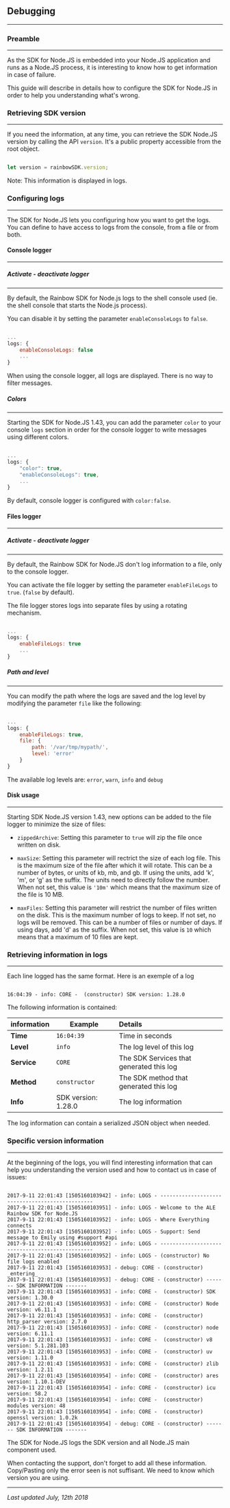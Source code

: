 ## Debugging
---

### Preamble
---

As the SDK for Node.JS is embedded into your Node.JS application and runs as a Node.JS process, it is interesting to know how to get information in case of failure.

This guide will describe in details how to configure the SDK for Node.JS in order to help you understanding what's wrong.


### Retrieving SDK version
---

If you need the information, at any time, you can retrieve the SDK Node.JS version by calling the API `version`. It's a public property accessible from the root object.

```js

let version = rainbowSDK.version;

```

Note: This information is displayed in logs.


### Configuring logs
---

The SDK for Node.JS lets you configuring how you want to get the logs. You can define to have access to logs from the console, from a file or from both.


#### Console logger
---

##### Activate - deactivate logger
---

By default, the Rainbow SDK for Node.js logs to the shell console used (ie. the shell console that starts the Node.js process).

You can disable it by setting the parameter `enableConsoleLogs` to `false`.


```js

...
logs: {
    enableConsoleLogs: false
    ...
}

```

When using the console logger, all logs are displayed. There is no way to filter messages.


##### Colors
---

Starting the SDK for Node.JS 1.43, you can add the parameter `color` to your console `logs` section in order for the console logger to write messages using different colors.

```js

...
logs: {
    "color": true,
    "enableConsoleLogs": true,
    ...
}

```

By default, console logger is configured with `color:false`.


#### Files logger
---

##### Activate - deactivate logger
---

By default, the Rainbow SDK for Node.JS don't log information to a file, only to the console logger.

You can activate the file logger by setting the parameter `enableFileLogs` to `true`. (`false` by default).

The file logger stores logs into separate files by using a rotating mechanism.


```js

...
logs: {
    enableFileLogs: true
    ...
}

```

##### Path and level
---

You can modify the path where the logs are saved and the log level by modifying the parameter `file` like the following:


```js

...
logs: {
    enableFileLogs: true,
    file: {
        path: '/var/tmp/mypath/',
        level: 'error'
    }
}

```

The available log levels are: `error`, `warn`, `info` and `debug`


#### Disk usage
---

Starting SDK Node.JS version 1.43, new options can be added to the file logger to minimize the size of files:

- `zippedArchive`: Setting this parameter to `true` will zip the file once written on disk.

- `maxSize`: Setting this parameter will rectrict the size of each log file. This is the maximum size of the file after which it will rotate. This can be a number of bytes, or units of kb, mb, and gb. If using the units, add 'k', 'm', or 'g' as the suffix. The units need to directly follow the number. When not set, this value is `'10m'` which means that the maximum size of the file is 10 MB.

- `maxFiles`: Setting this parameter will restrict the number of files written on the disk. This is the maximum number of logs to keep. If not set, no logs will be removed. This can be a number of files or number of days. If using days, add 'd' as the suffix. When not set, this value is `10` which means that a maximum of 10 files are kept.


### Retrieving information in logs
---

Each line logged has the same format. Here is an exemple of a log

```shell

16:04:39 - info: CORE -  (constructor) SDK version: 1.28.0

```

The following information is contained:

| information | Example | Details |
|-------------|---------|:--------|
| **Time** | `16:04:39` | Time in seconds |
| **Level** | `info` | The log level of this log |
| **Service** | `CORE`| The SDK Services that generated this log |
| **Method** | `constructor`| The SDK method that generated this log |
| **Info** | SDK version: 1.28.0 | The log information |

The log information can contain a serialized JSON object when needed.


 ### Specific version information
 ---

 At the beginning of the logs, you will find interesting information that can help you understanding the version used and how to contact us in case of issues:

 ```shell

2017-9-11 22:01:43 [1505160103942] - info: LOGS - ------------------------------------------------
2017-9-11 22:01:43 [1505160103951] - info: LOGS - Welcome to the ALE Rainbow SDK for Node.JS
2017-9-11 22:01:43 [1505160103952] - info: LOGS - Where Everything connects
2017-9-11 22:01:43 [1505160103952] - info: LOGS - Support: Send message to Emily using #support #api
2017-9-11 22:01:43 [1505160103952] - info: LOGS - ------------------------------------------------
2017-9-11 22:01:43 [1505160103952] - info: LOGS - (constructor) No file logs enabled
2017-9-11 22:01:43 [1505160103953] - debug: CORE - (constructor) _entering_
2017-9-11 22:01:43 [1505160103953] - debug: CORE - (constructor) ------- SDK INFORMATION -------
2017-9-11 22:01:43 [1505160103953] - info: CORE -  (constructor) SDK version: 1.30.0
2017-9-11 22:01:43 [1505160103953] - info: CORE -  (constructor) Node version: v6.11.1
2017-9-11 22:01:43 [1505160103953] - info: CORE -  (constructor) http_parser version: 2.7.0
2017-9-11 22:01:43 [1505160103953] - info: CORE -  (constructor) node version: 6.11.1
2017-9-11 22:01:43 [1505160103953] - info: CORE -  (constructor) v8 version: 5.1.281.103
2017-9-11 22:01:43 [1505160103953] - info: CORE -  (constructor) uv version: 1.11.0
2017-9-11 22:01:43 [1505160103953] - info: CORE -  (constructor) zlib version: 1.2.11
2017-9-11 22:01:43 [1505160103954] - info: CORE -  (constructor) ares version: 1.10.1-DEV
2017-9-11 22:01:43 [1505160103954] - info: CORE -  (constructor) icu version: 58.2
2017-9-11 22:01:43 [1505160103954] - info: CORE -  (constructor) modules version: 48
2017-9-11 22:01:43 [1505160103954] - info: CORE -  (constructor) openssl version: 1.0.2k
2017-9-11 22:01:43 [1505160103954] - debug: CORE - (constructor) ------- SDK INFORMATION -------

```

The SDK for Node.JS logs the SDK version and all Node.JS main component used.

When contacting the support, don't forget to add all these information. Copy/Pasting only the error seen is not suffisant. We need to know which version you are using.


---

_Last updated July, 12th 2018_